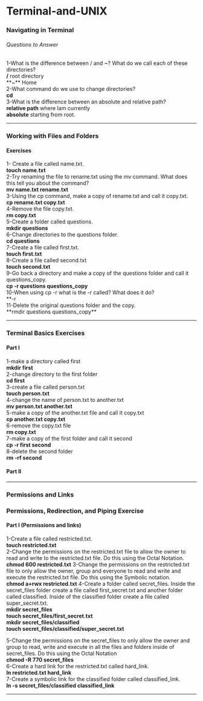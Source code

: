 # Terminal-and-UNIX

### Navigating in Terminal

###### Questions to Answer

1-What is the difference between / and ~? What do we call each of these directories? <br>
**/** root directory<br>
**~** Home<br>
2-What command do we use to change directories? <br>
**cd**<br>
3-What is the difference between an absolute and relative path?<br>
**relative path** where Iam currently<br>
**absolute** starting from root.<br>

<hr>

### Working with Files and Folders

#### Exercises

1- Create a file called name.txt. <br>
**touch name.txt**<br>
2-Try renaming the file to rename.txt using the mv command. What does this tell you about the command?<br>
**mv name.txt rename.txt** <br>
3-Using the cp command, make a copy of rename.txt and call it copy.txt.<br>
**cp rename.txt copy.txt** <br>
4-Remove the file copy.txt. <br>
**rm copy.txt** <br>
5-Create a folder called questions.<br>
**mkdir questions** <br>
6-Change directories to the questions folder.<br>
**cd questions** <br>
7-Create a file called first.txt.<br>
**touch first.txt** <br>
8-Create a file called second.txt<br>
**touch second.txt** <br>
9-Go back a directory and make a copy of the questions folder and call it questions_copy.<br>
**cp -r questions questions_copy**<br>
10-When using cp -r what is the -r called? What does it do?<br>
**-r <br>
11-Delete the original questions folder and the copy.<br>
**rmdir questions questions_copy\*\*<br>

<hr>

### Terminal Basics Exercises

#### Part I

1-make a directory called first<br>
**mkdir first**<br>
2-change directory to the first folder<br>
**cd first**<br>
3-create a file called person.txt<br>
**touch person.txt**<br>
4-change the name of person.txt to another.txt<br>
**mv person.txt another.txt** <br>
5-make a copy of the another.txt file and call it copy.txt<br>
**cp another.txt copy.txt** <br>
6-remove the copy.txt file<br>
**rm copy.txt** <br>
7-make a copy of the first folder and call it second<br>
**cp -r first second** <br>
8-delete the second folder<br>
**rm -rf second** <br>

#### Part II

<hr>

### Permissions and Links

### Permissions, Redirection, and Piping Exercise

#### Part I (Permissions and links)

1-Create a file called restricted.txt. <br>
**touch restricted.txt** <br>
2-Change the permissions on the restricted.txt file to allow the owner to read and write to the restricted.txt file. Do this using the Octal Notation. <br>
**chmod 600 restricted.txt**
3-Change the permissions on the restricted.txt file to only allow the owner, group and everyone to read and write and execute the restricted.txt file. Do this using the Symbolic notation.<br>
**chmod a+rwx restricted.txt**
4-Create a folder called secret_files. Inside the secret_files folder create a file called first_secret.txt and another folder called classified. Inside of the classified folder create a file called super_secret.txt.<br>
**mkdir secret_files<br>**
**touch secret_files/first_secret.txt<br>**
**mkdir secret_files/classified<br>**
**touch secret_files/classified/super_secret.txt**

5-Change the permissions on the secret_files to only allow the owner and group to read, write and execute in all the files and folders inside of secret_files. Do this using the Octal Notation <br>
**chmod -R 770 secret_files**<br>
6-Create a hard link for the restricted.txt called hard_link.<br>
**ln restricted.txt hard_link**<br>
7-Create a symbolic link for the classified folder called classified_link.<br>
**ln -s secret_files/classified classified_link**

<hr>
